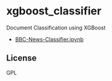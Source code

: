 # xgboost_classifier

Document Classification using XGBoost

- [BBC-News-Classifier.ipynb](https://colab.research.google.com/drive/1jMThkb4bSpxuelsurZl9w7-tc6sq-wa5?usp=sharing)


## License
GPL